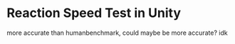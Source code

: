 # Reaction Speed Test in Unity

more accurate than humanbenchmark, could maybe
be more accurate? idk
